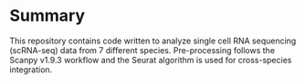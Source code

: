 # Summary

This repository contains code written to analyze single cell RNA sequencing (scRNA-seq) data from 7 different species. Pre-processing follows the Scanpy v1.9.3 workflow and the Seurat algorithm is used for cross-species integration. 
